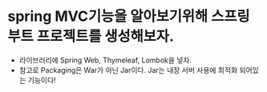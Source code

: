 # spring MVC기능을 알아보기위해 스프링 부트 프로젝트를 생성해보자.

- 라이브러리에 Spring Web, Thymeleaf, Lombok을 넣자.
- 참고로 Packaging은 War가 아닌 Jar이다. Jar는 내장 서버 사용에 최적화 되어있는 기능이다!

